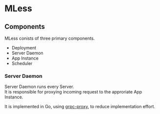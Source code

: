 # MLess

## Components

MLess conists of three primary components.

- Deployment
- Server Daemon
- App Instance
- Scheduler

### Server Daemon

Server Daemon runs every Server.  
It is responsible for proxying incoming request to the approriate App Instance.

It is implemented in Go, using [grpc-proxy](https://github.com/mwitkow/grpc-proxy), to reduce implementation effort.